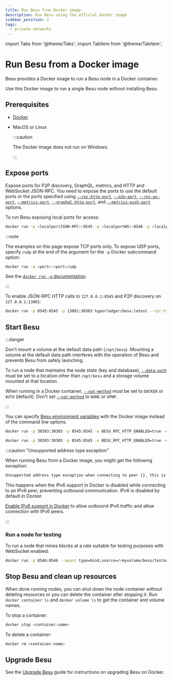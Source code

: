 ```yaml
---
title: Run Besu from Docker image
description: Run Besu using the official docker image
sidebar_position: 2
tags:
  - private networks
---
```


import Tabs from '@theme/Tabs';
import TabItem from '@theme/TabItem';

# Run Besu from a Docker image

Besu provides a Docker image to run a Besu node in a Docker container.

Use this Docker image to run a single Besu node without installing Besu.

## Prerequisites

- [Docker](https://docs.docker.com/install/)

- MacOS or Linux

  :::caution

  The Docker image does not run on Windows.

  :::

## Expose ports

Expose ports for P2P discovery, GraphQL, metrics, and HTTP and WebSocket JSON-RPC. You need to expose the ports to use the default ports or the ports specified using [`--rpc-http-port`](../../../public-networks/reference/cli/options.md#rpc-http-port), [`--p2p-port`](../../../public-networks/reference/cli/options.md#p2p-port), [`--rpc-ws-port`](../../../public-networks/reference/cli/options.md#rpc-ws-port), [`--metrics-port`](../../../public-networks/reference/cli/options.md#metrics-port), [`--graphql-http-port`](../../../public-networks/reference/cli/options.md#graphql-http-port), and [`--metrics-push-port`](../../../public-networks/reference/cli/options.md#metrics-push-port) options.

To run Besu exposing local ports for access:

```bash
docker run -p <localportJSON-RPC>:8545 -p <localportWS>:8546 -p <localportP2P>:30303 hyperledger/besu:latest --rpc-http-enabled --rpc-ws-enabled
```

:::note

The examples on this page expose TCP ports only. To expose UDP ports, specify `/udp` at the end of the argument for the `-p` Docker subcommand option:

```bash
docker run -p <port>:<port>/udp
```

See the [`docker run -p` documentation](https://docs.docker.com/engine/reference/commandline/run/#publish-or-expose-port--p---expose).

:::

To enable JSON-RPC HTTP calls to `127.0.0.1:8545` and P2P discovery on `127.0.0.1:13001`:

```bash
docker run -p 8545:8545 -p 13001:30303 hyperledger/besu:latest --rpc-http-enabled
```

## Start Besu

:::danger

Don't mount a volume at the default data path (`/opt/besu`). Mounting a volume at the default data path interferes with the operation of Besu and prevents Besu from safely launching.

To run a node that maintains the node state (key and database), [`--data-path`](../../../public-networks/reference/cli/options.md#data-path) must be set to a location other than `/opt/besu` and a storage volume mounted at that location.

When running in a Docker container, [`--nat-method`](../../../public-networks/how-to/connect/specify-nat.md) must be set to `DOCKER` or `AUTO` (default). Don't set [`--nat-method`](../../../public-networks/how-to/connect/specify-nat.md) to `NONE` or `UPNP`.

:::

You can specify [Besu environment variables](../../../public-networks/reference/cli/options.md#specify-options) with the Docker image instead of the command line options.

<Tabs>
  <TabItem value="Holesky" label="Holesky">

  ```bash
  docker run -p 30303:30303 -p 8545:8545 -e BESU_RPC_HTTP_ENABLED=true -e BESU_NETWORK=holesky hyperledger/besu:latest
  ```
  </TabItem>

  <TabItem value="Ephemery" label="Ephemery">
  
  ```bash
  docker run -p 30303:30303 -p 8545:8545 -e BESU_RPC_HTTP_ENABLED=true -e BESU_NETWORK=ephemery hyperledger/besu:latest
  ```
  </TabItem>
</Tabs>

:::caution "Unsupported address type exception"

When running Besu from a Docker image, you might get the following exception:

```bash
Unsupported address type exception when connecting to peer {}, this is likely due to ipv6 not being enabled at runtime.
```

This happens when the IPv6 support in Docker is disabled while connecting to an IPv6 peer, preventing outbound communication. IPv6 is disabled by default in Docker.

[Enable IPv6 support in Docker](https://docs.docker.com/config/daemon/ipv6/) to allow outbound IPv6 traffic and allow connection with IPv6 peers.

:::

### Run a node for testing

To run a node that mines blocks at a rate suitable for testing purposes with WebSocket enabled:

```bash
docker run -p 8546:8546 --mount type=bind,source=/<myvolume/besu/testnode>,target=/var/lib/besu hyperledger/besu:latest --miner-enabled --miner-coinbase fe3b557e8fb62b89f4916b721be55ceb828dbd73 --rpc-ws-enabled --network=dev --data-path=/var/lib/besu
```

## Stop Besu and clean up resources

When done running nodes, you can shut down the node container without deleting resources or you can delete the container after stopping it. Run `docker container ls` and `docker volume ls` to get the container and volume names.

To stop a container:

```bash
docker stop <container-name>
```

To delete a container:

```bash
docker rm <container-name>
```

## Upgrade Besu

See the [Upgrade Besu](../../../public-networks/how-to/upgrade-node.md#upgrade-on-docker) guide for instructions on upgrading Besu on Docker.
